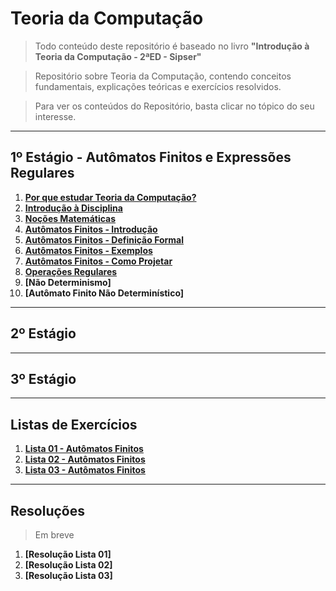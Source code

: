 # Teoria da Computação

> Todo conteúdo deste repositório é baseado no livro **"Introdução à Teoria da Computação - 2ªED - Sipser"**

> Repositório sobre Teoria da Computação, contendo conceitos fundamentais, explicações teóricas e exercícios resolvidos. 

> Para ver os conteúdos do Repositório, basta clicar no tópico do seu interesse.

---
## 1º Estágio - Autômatos Finitos e Expressões Regulares

1. **[Por que estudar Teoria da Computação?](primeiroEst/MotivosParaEstudar.md)**<br>
2. **[Introdução à Disciplina](primeiroEst/IntroducaoADisciplina.md)**<br>
3. **[Noções Matemáticas](primeiroEst/NocoesMatematicas.md)**<br>
4. **[Autômatos Finitos - Introdução](primeiroEst/intAutomatosFinitos.md)**<br>
5. **[Autômatos Finitos - Definição Formal](primeiroEst/defAutomatosFinitos.md)**<br>
6. **[Autômatos Finitos - Exemplos](primeiroEst/exemplosAutomatosFinitos.md)**<br>
7. **[Autômatos Finitos - Como Projetar](primeiroEst/projetarAutomatos.md)**<br>
8. **[Operações Regulares](primeiroEst/operacoesRegulares.md)**<br>
9. **[Não Determinismo]**<br>
10. **[Autômato Finito Não Determinístico]**<br>

---
## 2º Estágio

---
## 3º Estágio

---
## Listas de Exercícios

1. **[Lista 01 - Autômatos Finitos](exercicios/lista01AF.md)**<br>
2. **[Lista 02 - Autômatos Finitos](exercicios/lista02AF.md)**<br>
3. **[Lista 03 - Autômatos Finitos](exercicios/lista03AF.md)**<br>

---
## Resoluções

> Em breve

1. **[Resolução Lista 01]**
2. **[Resolução Lista 02]**
3. **[Resolução Lista 03]**

